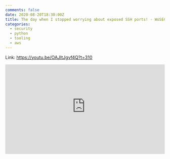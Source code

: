 ```yaml
---
comments: false
date: 2020-08-20T18:30:00Z
title: The day when I stopped worrying about exposed SSH ports! - WoSECxGlovo (EN)
categories:
  - security
  - python
  - tooling
  - aws
---
```


Link: https://youtu.be/OAJItJgvf4Q?t=310

<div style="position: relative; padding-bottom: 56.25%; height: 0; overflow: hidden;">
 <iframe src="https://www.youtube-nocookie.com/embed/OAJItJgvf4Q?start=310" style="position: absolute; top: 0; left: 0; width: 100%; height: 100%; border:0;" allowfullscreen title="WoSECxGlovo - Security for developers edition"></iframe>
</div>